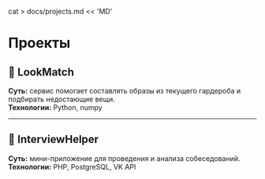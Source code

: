 
cat > docs/projects.md << 'MD'
# Проекты

## 🎯 LookMatch
**Суть:** сервис помогает составлять образы из текущего гардероба и подбирать недостающие вещи.  
**Технологии:** Python, numpy  


---

## 🧠 InterviewHelper
**Суть:** мини-приложение для проведения и анализа собеседований.  
**Технологии:** PHP, PostgreSQL, VK API  
